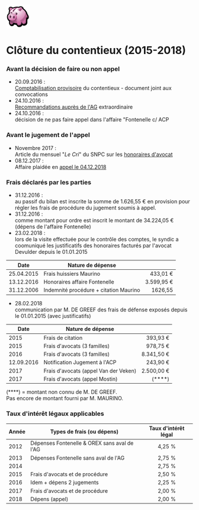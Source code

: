 <link rel="stylesheet" href="normal4.css">

![](icon_earn.png)

# Clôture du contentieux (2015-2018)

### Avant la décision de faire ou non appel

* 20.09.2016 :<br>[Comptabilisation provisoire](20160920.pdf) du contentieux - document joint aux convocations
* 24.10.2016 :<br>[Recommandations auprès de l'AG](AG_20161024.pdf) extraordinaire
* 24.10.2016 :<br>décision de ne pas faire appel dans l'affaire "Fontenelle c/ ACP

### Avant le jugement de l'appel

* Novembre 2017 :<br>Article du mensuel "*Le Cri*" du SNPC sur les [honoraires d'avocat](Cri_418.pdf)
* 08.12.2017 :<br>Affaire plaidée en [appel le 04.12.2018](Devulder_20181205.pdf)

### Frais déclarés par les parties

* 31.12.2016 :<br>
au passif du bilan est inscrite la somme de 1.626,55 &euro; en provision pour régler les frais de procédure du jugement soumis à appel.
* 31.12.2016 :<br>
comme montant pour ordre est inscrit le montant de 34.224,05 &euro; (dépens de l'affaire Fontenelle)
* 23.02.2018 :<br>
lors de la visite effectuée pour le contrôle des comptes, le syndic a coomuniqué les justificatifs des honoraires facturés par l'avocat Devulder depuis le 01.01.2015

| Date | Nature de dépense | &nbsp; |
| --- | --- | ---: |
| 25.04.2015 | Frais huissiers Maurino |433,01 &euro; |
| 13.12.2016 | Honoraires affaire Fontenelle |	3.599,95 &euro; |
| 31.12.2006 |Indemnité procédure + citation Maurino | 1626,55 |

* 28.02.2018<br>
communication par M. DE GREEF des frais de défense exposés depuis le 01.01.2015 (avec justificatifs)

| Date | Nature de dépense | &nbsp; |
| --- | --- | ---: |
| 2015 | Frais de citation | 393,93 &euro; |
| 2015 | Frais d'avocats (3 familles) | 978,75 &euro; |
| 2016 | Frais d'avocats (3 familles) | 8.341,50 &euro; |
| 12.09.2016 | Notification Jugement à l'ACP | 243,90 &euro; |
| 2017 | Frais d'avocats (appel Van der Veken) | 2.500,00 &euro; |
| 2017 | Frais d'avocats (appel Mostin) | (****) |

(****) = montant non connu de M. DE GREEF.<br>Pas encore de montant fourni par M. MAURINO.

### Taux d'intérêt légaux applicables

| Année | Types de frais (ou dépens) | Taux d'intérêt légal |
| --- | --- | :---: |
| 2012 | Dépenses Fontenelle & OREX sans aval de l'AG | 4,25 % |
| 2013 | Dépenses Fontenelle sans aval de l'AG | 2,75 % |
| 2014 | &nbsp; | 2,75 % |
| 2015 | Frais d'avocats et de procédure | 2,50 % |
| 2016 | Idem + dépens 2 jugements | 2,25 % |
| 2017 | Frais d'avocats et de procédure | 2,00 % |
| 2018 | Dépens (appel) | 2,00 % |

